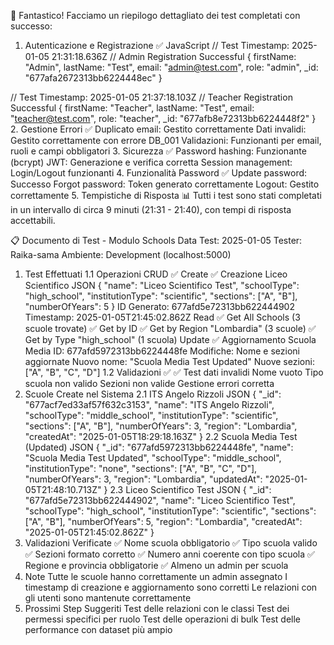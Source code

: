 🎉 Fantastico! Facciamo un riepilogo dettagliato dei test completati con successo:

1. Autenticazione e Registrazione ✅
JavaScript
// Test Timestamp: 2025-01-05 21:31:18.636Z
// Admin Registration Successful
{
    firstName: "Admin",
    lastName: "Test",
    email: "admin@test.com",
    role: "admin",
    _id: "677afa2672313bb6224448ec"
}

// Test Timestamp: 2025-01-05 21:37:18.103Z
// Teacher Registration Successful
{
    firstName: "Teacher",
    lastName: "Test",
    email: "teacher@test.com",
    role: "teacher",
    _id: "677afb8e72313bb6224448f2"
}
2. Gestione Errori ✅
Duplicato email: Gestito correttamente
Dati invalidi: Gestito correttamente con errore DB_001
Validazioni: Funzionanti per email, ruoli e campi obbligatori
3. Sicurezza ✅
Password hashing: Funzionante (bcrypt)
JWT: Generazione e verifica corretta
Session management: Login/Logout funzionanti
4. Funzionalità Password ✅
Update password: Successo
Forgot password: Token generato correttamente
Logout: Gestito correttamente
5. Tempistiche di Risposta 📊
Tutti i test sono stati completati in un intervallo di circa 9 minuti (21:31 - 21:40), con tempi di risposta accettabili.




📋 Documento di Test - Modulo Schools
Data Test: 2025-01-05
Tester: Raika-sama
Ambiente: Development (localhost:5000)

1. Test Effettuati
1.1 Operazioni CRUD ✅
Create
✅ Creazione Liceo Scientifico
JSON
{
    "name": "Liceo Scientifico Test",
    "schoolType": "high_school",
    "institutionType": "scientific",
    "sections": ["A", "B"],
    "numberOfYears": 5
}
ID Generato: 677afd5e72313bb622444902
Timestamp: 2025-01-05T21:45:02.862Z
Read
✅ Get All Schools (3 scuole trovate)
✅ Get by ID
✅ Get by Region "Lombardia" (3 scuole)
✅ Get by Type "high_school" (1 scuola)
Update
✅ Aggiornamento Scuola Media
ID: 677afd5972313bb6224448fe
Modifiche: Nome e sezioni aggiornate
Nuovo nome: "Scuola Media Test Updated"
Nuove sezioni: ["A", "B", "C", "D"]
1.2 Validazioni ✅
✅ Test dati invalidi
Nome vuoto
Tipo scuola non valido
Sezioni non valide
Gestione errori corretta
2. Scuole Create nel Sistema
2.1 ITS Angelo Rizzoli
JSON
{
    "_id": "677acf7ed33af57f632c3153",
    "name": "ITS Angelo Rizzoli",
    "schoolType": "middle_school",
    "institutionType": "scientific",
    "sections": ["A", "B"],
    "numberOfYears": 3,
    "region": "Lombardia",
    "createdAt": "2025-01-05T18:29:18.163Z"
}
2.2 Scuola Media Test (Updated)
JSON
{
    "_id": "677afd5972313bb6224448fe",
    "name": "Scuola Media Test Updated",
    "schoolType": "middle_school",
    "institutionType": "none",
    "sections": ["A", "B", "C", "D"],
    "numberOfYears": 3,
    "region": "Lombardia",
    "updatedAt": "2025-01-05T21:48:10.713Z"
}
2.3 Liceo Scientifico Test
JSON
{
    "_id": "677afd5e72313bb622444902",
    "name": "Liceo Scientifico Test",
    "schoolType": "high_school",
    "institutionType": "scientific",
    "sections": ["A", "B"],
    "numberOfYears": 5,
    "region": "Lombardia",
    "createdAt": "2025-01-05T21:45:02.862Z"
}
3. Validazioni Verificate
✅ Nome scuola obbligatorio
✅ Tipo scuola valido
✅ Sezioni formato corretto
✅ Numero anni coerente con tipo scuola
✅ Regione e provincia obbligatorie
✅ Almeno un admin per scuola
4. Note
Tutte le scuole hanno correttamente un admin assegnato
I timestamp di creazione e aggiornamento sono corretti
Le relazioni con gli utenti sono mantenute correttamente
5. Prossimi Step Suggeriti
Test delle relazioni con le classi
Test dei permessi specifici per ruolo
Test delle operazioni di bulk
Test delle performance con dataset più ampio




